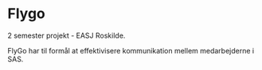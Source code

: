 # Flygo
 2 semester projekt - EASJ Roskilde.

FlyGo har til formål at effektivisere kommunikation mellem medarbejderne i SAS.


